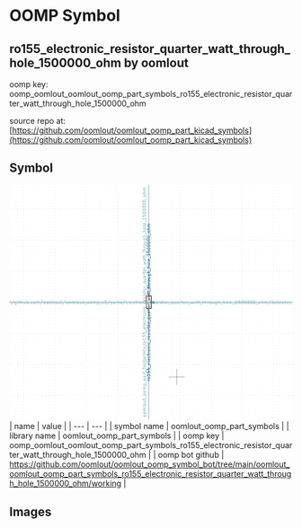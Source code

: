 # OOMP Symbol  
## ro155_electronic_resistor_quarter_watt_through_hole_1500000_ohm  by oomlout  
  
oomp key: oomp_oomlout_oomlout_oomp_part_symbols_ro155_electronic_resistor_quarter_watt_through_hole_1500000_ohm  
  
source repo at: [https://github.com/oomlout/oomlout_oomp_part_kicad_symbols](https://github.com/oomlout/oomlout_oomp_part_kicad_symbols)  
## Symbol  
  
[![working.png](working_600.png)](working.png)  
| name | value | 
| --- | --- | 
| symbol name | oomlout_oomp_part_symbols | 
| library name | oomlout_oomp_part_symbols | 
| oomp key | oomp_oomlout_oomlout_oomp_part_symbols_ro155_electronic_resistor_quarter_watt_through_hole_1500000_ohm | 
| oomp bot github | https://github.com/oomlout/oomlout_oomp_symbol_bot/tree/main/oomlout_oomlout_oomp_part_symbols_ro155_electronic_resistor_quarter_watt_through_hole_1500000_ohm/working | 
## Images  

